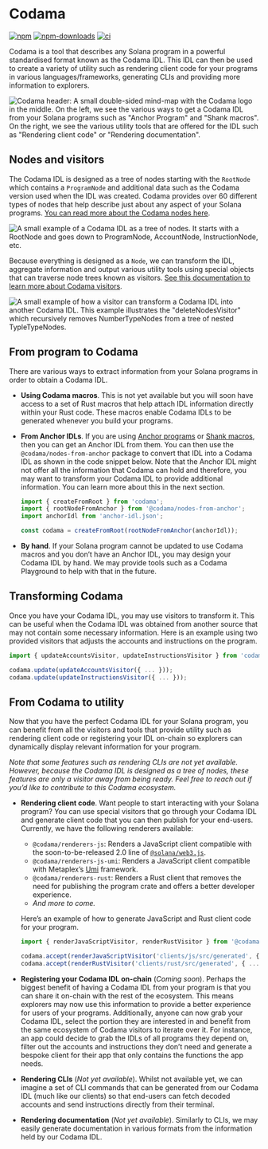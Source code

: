 # Codama

[![npm][npm-image]][npm-url]
[![npm-downloads][npm-downloads-image]][npm-url]
[![ci][ci-image]][ci-url]

[npm-downloads-image]: https://img.shields.io/npm/dm/codama.svg?style=flat
[npm-image]: https://img.shields.io/npm/v/codama.svg?style=flat
[npm-url]: https://www.npmjs.com/package/codama
[ci-image]: https://img.shields.io/github/actions/workflow/status/codama-idl/codama/main.yml?logo=GitHub
[ci-url]: https://github.com/codama-idl/codama/actions/workflows/main.yml

Codama is a tool that describes any Solana program in a powerful standardised format known as the Codama IDL. This IDL can then be used to create a variety of utility such as rendering client code for your programs in various languages/frameworks, generating CLIs and providing more information to explorers.

![Codama header: A small double-sided mind-map with the Codama logo in the middle. On the left, we see the various ways to get a Codama IDL from your Solana programs such as "Anchor Program" and "Shank macros". On the right, we see the various utility tools that are offered for the IDL such as "Rendering client code" or "Rendering documentation".](https://github.com/codama-idl/codama/assets/3642397/11161fb6-1ef4-446d-bf73-ce04484519a0)

## Nodes and visitors

The Codama IDL is designed as a tree of nodes starting with the `RootNode` which contains a `ProgramNode` and additional data such as the Codama version used when the IDL was created. Codama provides over 60 different types of nodes that help describe just about any aspect of your Solana programs. [You can read more about the Codama nodes here](./packages/nodes).

![A small example of a Codama IDL as a tree of nodes. It starts with a RootNode and goes down to ProgramNode, AccountNode, InstructionNode, etc.](https://github.com/codama-idl/codama/assets/3642397/9d53485d-a4f6-459a-b7eb-58faab716bc1)

Because everything is designed as a `Node`, we can transform the IDL, aggregate information and output various utility tools using special objects that can traverse node trees known as visitors. [See this documentation to learn more about Codama visitors](./packages/visitors).

![A small example of how a visitor can transform a Codama IDL into another Codama IDL. This example illustrates the "deleteNodesVisitor" which recursively removes NumberTypeNodes from a tree of nested TypleTypeNodes.](https://github.com/codama-idl/codama/assets/3642397/f54e83d1-eade-4674-80dc-7ddc360f5f66)

## From program to Codama

There are various ways to extract information from your Solana programs in order to obtain a Codama IDL.

-   **Using Codama macros**. This is not yet available but you will soon have access to a set of Rust macros that help attach IDL information directly within your Rust code. These macros enable Codama IDLs to be generated whenever you build your programs.
-   **From Anchor IDLs**. If you are using [Anchor programs](https://github.com/coral-xyz/anchor) or [Shank macros](https://github.com/metaplex-foundation/shank), then you can get an Anchor IDL from them. You can then use the `@codama/nodes-from-anchor` package to convert that IDL into a Codama IDL as shown in the code snippet below. Note that the Anchor IDL might not offer all the information that Codama can hold and therefore, you may want to transform your Codama IDL to provide additional information. You can learn more about this in the next section.

    ```ts
    import { createFromRoot } from 'codama';
    import { rootNodeFromAnchor } from '@codama/nodes-from-anchor';
    import anchorIdl from 'anchor-idl.json';

    const codama = createFromRoot(rootNodeFromAnchor(anchorIdl));
    ```

-   **By hand**. If your Solana program cannot be updated to use Codama macros and you don’t have an Anchor IDL, you may design your Codama IDL by hand. We may provide tools such as a Codama Playground to help with that in the future.

## Transforming Codama

Once you have your Codama IDL, you may use visitors to transform it. This can be useful when the Codama IDL was obtained from another source that may not contain some necessary information. Here is an example using two provided visitors that adjusts the accounts and instructions on the program.

```ts
import { updateAccountsVisitor, updateInstructionsVisitor } from 'codama';

codama.update(updateAccountsVisitor({ ... }));
codama.update(updateInstructionsVisitor({ ... }));
```

## From Codama to utility

Now that you have the perfect Codama IDL for your Solana program, you can benefit from all the visitors and tools that provide utility such as rendering client code or registering your IDL on-chain so explorers can dynamically display relevant information for your program.

_Note that some features such as rendering CLIs are not yet available. However, because the Codama IDL is designed as a tree of nodes, these features are only a visitor away from being ready. Feel free to reach out if you’d like to contribute to this Codama ecosystem._

-   **Rendering client code**. Want people to start interacting with your Solana program? You can use special visitors that go through your Codama IDL and generate client code that you can then publish for your end-users. Currently, we have the following renderers available:

    -   `@codama/renderers-js`: Renders a JavaScript client compatible with the soon-to-be-released 2.0 line of [`@solana/web3.js`](https://github.com/solana-labs/solana-web3.js).
    -   `@codama/renderers-js-umi`: Renders a JavaScript client compatible with Metaplex’s [Umi](https://github.com/metaplex-foundation/umi) framework.
    -   `@codama/renderers-rust`: Renders a Rust client that removes the need for publishing the program crate and offers a better developer experience.
    -   _And more to come._

    Here’s an example of how to generate JavaScript and Rust client code for your program.

    ```ts
    import { renderJavaScriptVisitor, renderRustVisitor } from '@codama/renderers';

    codama.accept(renderJavaScriptVisitor('clients/js/src/generated', { ... }));
    codama.accept(renderRustVisitor('clients/rust/src/generated', { ... }));
    ```

-   **Registering your Codama IDL on-chain** (_Coming soon_). Perhaps the biggest benefit of having a Codama IDL from your program is that you can share it on-chain with the rest of the ecosystem. This means explorers may now use this information to provide a better experience for users of your programs. Additionally, anyone can now grab your Codama IDL, select the portion they are interested in and benefit from the same ecosystem of Codama visitors to iterate over it. For instance, an app could decide to grab the IDLs of all programs they depend on, filter out the accounts and instructions they don’t need and generate a bespoke client for their app that only contains the functions the app needs.
-   **Rendering CLIs** (_Not yet available_). Whilst not available yet, we can imagine a set of CLI commands that can be generated from our Codama IDL (much like our clients) so that end-users can fetch decoded accounts and send instructions directly from their terminal.
-   **Rendering documentation** (_Not yet available_). Similarly to CLIs, we may easily generate documentation in various formats from the information held by our Codama IDL.
